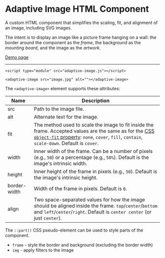 # Adaptive Image HTML Component
A custom HTML component that simplifies the scaling, fit, and alignment of an image, including SVG images.

The intent is to display an image like a picture frame hanging on a wall: the border around the component as the _frame_, the background as the _mounting board_, and the image as the _artwork_.

[Demo page](https://wizard04wsu.github.io/adaptive-image/index.html)

---

```
<script type="module" src="adaptive-image.js"></script>

<adaptive-image src="image.jpg" alt=""></adaptive-image>
```

The `<adaptive-image>` element supports these attributes:

| Name			| Description	|
|---			|---		|
| src			| Path to the image file.	|
| alt			| Alternate text for the image.	|
| fit			| The method used to scale the image to fit inside the frame. Accepted values are the same as for the [CSS `object-fit` property](https://developer.mozilla.org/en-US/docs/Web/CSS/object-fit#values): `none`, `cover`, `fill`, `contain`, `scale-down`. Default is `cover`.	|
| width			| Inner width of the frame. Can be a number of pixels (e.g., `50`) or a percentage (e.g., `50%`). Default is the image's intrinsic width.	|
| height		| Inner height of the frame in pixels (e.g., `50`). Default is the image's intrinsic height.	|
| border-width	| Width of the frame in pixels. Default is `0`.	|
| align			| Two space-separated values for how the image should be aligned inside the frame. `top`/`center`/`bottom` and `left`/`center`/`right`. Default is `center center` (or just `center`). 	|

The `::part()` CSS pseudo-element can be used to style parts of the component.
- `frame` - style the border and background (excluding the border width)
- `img` - apply filters to the image
